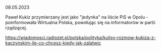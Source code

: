 08.05.2023

Paweł Kukiz przymierzany jest jako "jedynka" na liście PiS w Opolu - poinformowała Wirtualna Polska, powołując się na informatorów w partii rządzącej.

https://wiadomosci.radiozet.pl/polska/polityka/kulisy-rozmow-kukiza-z-kaczynskim-ile-co-chcesz-kiedy-jak-zalatwic